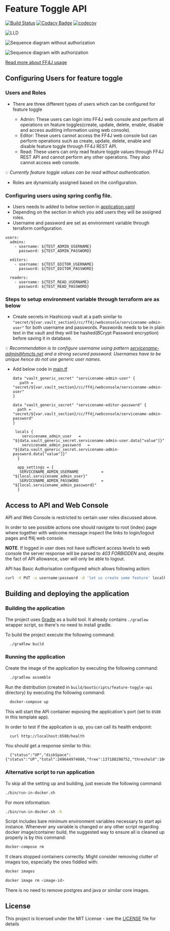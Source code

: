 # Feature Toggle API

[![Build Status](https://travis-ci.org/hmcts/feature-toggle-api.svg?branch=master)](https://travis-ci.org/hmcts/feature-toggle-api)
[![Codacy Badge](https://api.codacy.com/project/badge/Grade/ace85050970d4ea99e8034a4dc768b63)](https://www.codacy.com/app/HMCTS/feature-toggle-api)
[![codecov](https://codecov.io/gh/hmcts/feature-toggle-api/branch/master/graph/badge.svg)](https://codecov.io/gh/hmcts/feature-toggle-api)

![LLD](/doc/arch/ft-api-component.png)

![Sequence diagram without authorization](/doc/arch/ft-api-without-authorization-sequence-diag.png)

![Sequence diagram with authorization](/doc/arch/ft-api-with-authorization-sequence-diag.png)

[Read more about FF4J usage](/doc/README.md)

## Configuring Users for feature toggle

### Users and Roles

- There are three different types of users which can be configured for feature toggle

  - Admin: These users can login into FF4J web console and perform all operations on feature toggles(create, update, delete, enable, disable and access auditing information using web console).
  - Editor: These users cannot access the FF4J web console but can perform operations such as create, update, delete, enable and disable feature toggle through FF4J REST API.
  - Read: These users can only read feature toggle values through FF4J REST API and cannot perform any other operations. They also cannot access web console.
  
 :bulb: *Currently feature toggle values can be read without authentication.*
 
 - Roles are dynamically assigned based on the configuration.
 
### Configuring users using spring config file.

- Users needs to added to below section in [application.yaml](src/main/resources/application.yaml)
- Depending on the section in which you add users they will be assigned roles.
- Username and password are set as environment variable through terraform configuration.

```
users:
  admins:
    - username: ${TEST_ADMIN_USERNAME}
      password: ${TEST_ADMIN_PASSWORD}

  editors:
    - username: ${TEST_EDITOR_USERNAME}
      password: ${TEST_EDITOR_PASSWORD}

  readers:
    - username: ${TEST_READ_USERNAME}
      password: ${TEST_READ_PASSWORD}
```

### Steps to setup environment variable through terraform are as below

 - Create secrets in Hashicorp vault at a path similar to `"secret/${var.vault_section}/cc/ff4j/webconsole/servicename-admin-user"` for both username and passwords.
 Passwords needs to be in plain text in the vault and they will be hashed(BCrypt Password encryption) before saving it in database.
 
 :bulb: *Recommendation is to configure username using pattern servicename-admin@hmcts.net and a strong secured password.
 Usernames have to be unique hence do not use generic user names.*
 
 - Add below code in [main.tf](infrastructure/main.tf)
  
    ```
    data "vault_generic_secret" "servicename-admin-user" {
       path = "secret/${var.vault_section}/cc/ff4j/webconsole/servicename-admin-user"
    }
    ```
    
     ```
     data "vault_generic_secret" "servicename-editor-password" {
       path = "secret/${var.vault_section}/cc/ff4j/webconsole/servicename-admin-password"
     }
    ```
    
    ```
     locals {
        servicename_admin_user   = "${data.vault_generic_secret.servicename-admin-user.data["value"]}"
        servicename_admin_password   = "${data.vault_generic_secret.servicename-admin-password.data["value"]}"
      }
    ```
    
    ```
      app_settings = {
       SERVICENAME_ADMIN_USERNAME          = "${local.servicename_admin_user}"
       SERVICENAME_ADMIN_PASSWORD          = "${local.servicename_admin_password}"
      }  
     ```

## Access to API and Web Console

API and Web Console is restricted to certain user roles discussed above.

In order to see possible actions one should navigate to root (index) page where together with welcome message inspect the links to login/logout pages and ff4j web console.

**NOTE**. If logged in user does not have sufficient access levels to web console the server response will be parsed to *403 FORBIDDEN* and, despite the fact of API allowance, user will only be able to logout.

API has Basic Authorisation configured which allows following action:

```bash
curl -X PUT -u username:password -d 'let us create some feature' localhost:8580/api/ff4j/store/features
```

## Building and deploying the application

### Building the application

The project uses [Gradle](https://gradle.org) as a build tool. It already contains
`./gradlew` wrapper script, so there's no need to install gradle.

To build the project execute the following command:

```bash
  ./gradlew build
```

### Running the application

Create the image of the application by executing the following command:

```bash
  ./gradlew assemble
```

Run the distribution (created in `build/bootScripts/feature-toggle-api` directory)
by executing the following command:

```bash
  docker-compose up
```

This will start the API container exposing the application's port
(set to `8580` in this template app).

In order to test if the application is up, you can call its health endpoint:

```bash
  curl http://localhost:8580/health
```

You should get a response similar to this:

```
  {"status":"UP","diskSpace":{"status":"UP","total":249644974080,"free":137188298752,"threshold":10485760}}
```

### Alternative script to run application

To skip all the setting up and building, just execute the following command:

```bash
./bin/run-in-docker.sh
```

For more information:

```bash
./bin/run-in-docker.sh -h
```

Script includes bare minimum environment variables necessary to start api instance. Whenever any variable is changed or any other script regarding docker image/container build, the suggested way to ensure all is cleaned up properly is by this command:

```bash
docker-compose rm
```

It clears stopped containers correctly. Might consider removing clutter of images too, especially the ones fiddled with:

```bash
docker images

docker image rm <image-id>
```

There is no need to remove postgres and java or similar core images.

## License

This project is licensed under the MIT License - see the [LICENSE](LICENSE) file for details
